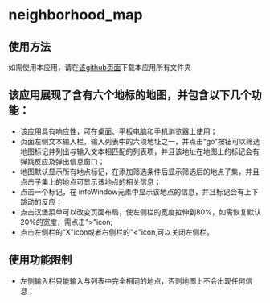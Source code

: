 # neighborhood_map
 ## 使用方法
 如需使用本应用，请在[该github页面](https://github.com/barbiewang/neighborhood_map.git)下载本应用所有文件夹
 ## 该应用展现了含有六个地标的地图，并包含以下几个功能：
 * 该应用具有响应性，可在桌面、平板电脑和手机浏览器上使用；
 * 页面左侧文本输入栏，输入列表中的六项地址之一，并点击“go”按钮可以筛选地图标记并列出与输入文本相匹配的列表项，并且该地址在地图上的标记会有弹跳反应及弹出信息窗口；
 * 地图默认显示所有地点标记，在添加筛选条件后显示筛选后的地点子集，并且点击子集上的地点可显示该地点的相关信息；
 * 点击一个标记，在 infoWindow元素中显示该地点的信息，并且标记会有上下跳动的反应；
 * 点击汉堡菜单可以改变页面布局，使左侧栏的宽度拉伸到80%，如需恢复默认20%的宽度，需点击">"icon;
 * 点击左侧栏的“X"icon或者右侧栏的"<"icon,可以关闭左侧栏。
 ## 使用功能限制
 * 左侧输入栏只能输入与列表中完全相同的地点，否则地图上不会出现任何信息；
